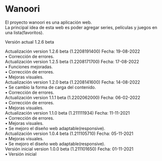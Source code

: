 # Wanoori
El proyecto wanoori es una aplicación web.<br />
La principal idea de esta web es poder agregar series, películas y juegos en una lista(favoritos).

Versión actual 1.2.6 beta

Actualización	version 1.2.6 beta (1.2208191400)	Fecha: 19-08-2022<br/>
• Corrección de errores.<br/>
Actualización version 1.2.5 beta (1.2208171700) Fecha: 17-08-2022<br/>
• Funciones mejoradas. <br>
• Corrección de errores.<br>
• Mejoras visuales.<br>
Actualización version 1.2.0 beta (1.2208141600) Fecha: 14-08-2022<br/>
• Se cambio la forma de carga del contenido.<br/>
• Corrección de errores.<br/>
Actualización version 1.1.1 beta (1.2202062000) Fecha: 06-02-2022<br/>
• Corrección de errores.<br/>
• Mejoras visuales.<br/>
Actualización version 1.1.0 beta (1.211111934) Fecha: 11-11-2021<br/>
• Corrección de errores.<br/>
• Mejoras visuales.<br/>
• Se mejoro el diseño web adaptable(responsive).<br/>
Actualización version 1.0.4 beta (1.211105710) Fecha: 05-11-2021<br/>
• Mejoras visuales.<br/>
• Se mejoro el diseño web adaptable(responsive).<br/>
Versión inicial version 1.0.0 beta (1.211101650) Fecha: 01-11-2021<br/>
• Versión inicial
